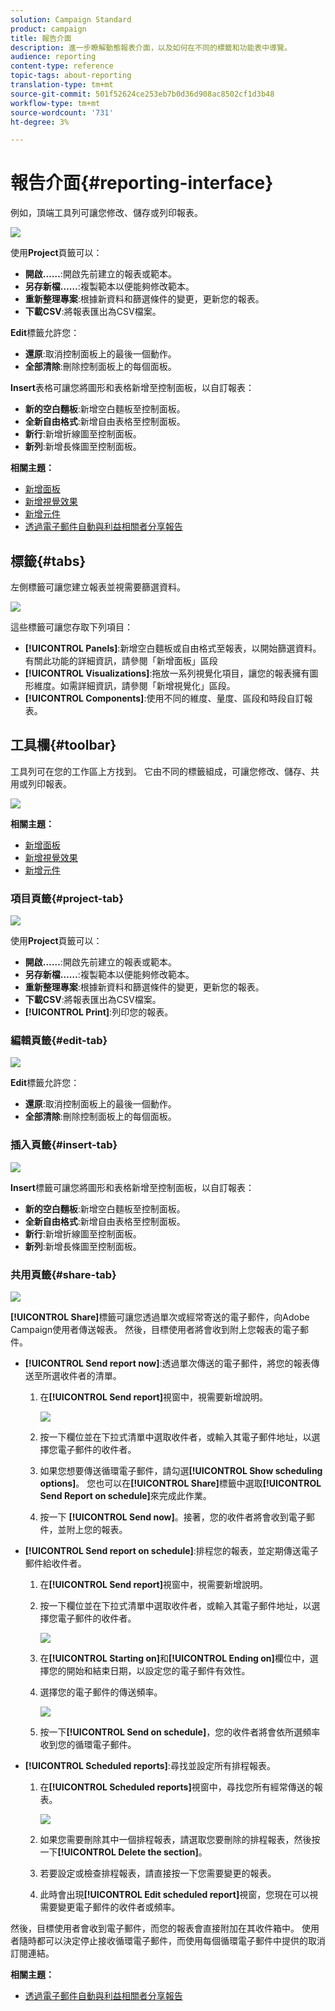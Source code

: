 ```yaml
---
solution: Campaign Standard
product: campaign
title: 報告介面
description: 進一步瞭解動態報表介面，以及如何在不同的標籤和功能表中導覽。
audience: reporting
content-type: reference
topic-tags: about-reporting
translation-type: tm+mt
source-git-commit: 501f52624ce253eb7b0d36d908ac8502cf1d3b48
workflow-type: tm+mt
source-wordcount: '731'
ht-degree: 3%

---
```



# 報告介面{#reporting-interface}

例如，頂端工具列可讓您修改、儲存或列印報表。

![](assets/dynamic_report_toolbar.png)

使用&#x200B;**Project**&#x200B;頁籤可以：

* **開啟……**:開啟先前建立的報表或範本。
* **另存新檔……**:複製範本以便能夠修改範本。
* **重新整理專案**:根據新資料和篩選條件的變更，更新您的報表。
* **下載CSV**:將報表匯出為CSV檔案。

**Edit**&#x200B;標籤允許您：

* **還原**:取消控制面板上的最後一個動作。
* **全部清除**:刪除控制面板上的每個面板。

**Insert**&#x200B;表格可讓您將圖形和表格新增至控制面板，以自訂報表：

* **新的空白麵板**:新增空白麵板至控制面板。
* **全新自由格式**:新增自由表格至控制面板。
* **新行**:新增折線圖至控制面板。
* **新列**:新增長條圖至控制面板。

**相關主題：**

* [新增面板](../../reporting/using/adding-panels.md)
* [新增視覺效果](../../reporting/using/adding-visualizations.md)
* [新增元件](../../reporting/using/adding-components.md)
* [透過電子郵件自動與利益相關者分享報告](https://helpx.adobe.com/campaign/kb/simplify-campaign-management.html#Reportandshareinsightswithallstakeholders)

## 標籤{#tabs}

左側標籤可讓您建立報表並視需要篩選資料。

![](assets/dynamic_report_interface.png)

這些標籤可讓您存取下列項目：

* **[!UICONTROL Panels]**:新增空白麵板或自由格式至報表，以開始篩選資料。有關此功能的詳細資訊，請參閱「新增面板」區段
* **[!UICONTROL Visualizations]**:拖放一系列視覺化項目，讓您的報表擁有圖形維度。如需詳細資訊，請參閱「新增視覺化」區段。
* **[!UICONTROL Components]**:使用不同的維度、量度、區段和時段自訂報表。

## 工具欄{#toolbar}

工具列可在您的工作區上方找到。 它由不同的標籤組成，可讓您修改、儲存、共用或列印報表。

![](assets/dynamic_report_toolbar.png)

**相關主題：**

* [新增面板](../../reporting/using/adding-panels.md)
* [新增視覺效果](../../reporting/using/adding-visualizations.md)
* [新增元件](../../reporting/using/adding-components.md)

### 項目頁籤{#project-tab}

![](assets/tab_project.png)

使用&#x200B;**Project**&#x200B;頁籤可以：

* **開啟……**:開啟先前建立的報表或範本。
* **另存新檔……**:複製範本以便能夠修改範本。
* **重新整理專案**:根據新資料和篩選條件的變更，更新您的報表。
* **下載CSV**:將報表匯出為CSV檔案。
* **[!UICONTROL Print]**:列印您的報表。

### 編輯頁籤{#edit-tab}

![](assets/tab_edit.png)

**Edit**&#x200B;標籤允許您：

* **還原**:取消控制面板上的最後一個動作。
* **全部清除**:刪除控制面板上的每個面板。

### 插入頁籤{#insert-tab}

![](assets/tab_insert.png)

**Insert**&#x200B;標籤可讓您將圖形和表格新增至控制面板，以自訂報表：

* **新的空白麵板**:新增空白麵板至控制面板。
* **全新自由格式**:新增自由表格至控制面板。
* **新行**:新增折線圖至控制面板。
* **新列**:新增長條圖至控制面板。

### 共用頁籤{#share-tab}

![](assets/tab_share_1.png)

**[!UICONTROL Share]**&#x200B;標籤可讓您透過單次或經常寄送的電子郵件，向Adobe Campaign使用者傳送報表。 然後，目標使用者將會收到附上您報表的電子郵件。

* **[!UICONTROL Send report now]**:透過單次傳送的電子郵件，將您的報表傳送至所選收件者的清單。

   1. 在&#x200B;**[!UICONTROL Send report]**&#x200B;視窗中，視需要新增說明。

      ![](assets/tab_share_4.png)

   1. 按一下欄位並在下拉式清單中選取收件者，或輸入其電子郵件地址，以選擇您電子郵件的收件者。
   1. 如果您想要傳送循環電子郵件，請勾選&#x200B;**[!UICONTROL Show scheduling options]**。 您也可以在&#x200B;**[!UICONTROL Share]**&#x200B;標籤中選取&#x200B;**[!UICONTROL Send Report on schedule]**&#x200B;來完成此作業。
   1. 按一下 **[!UICONTROL Send now]**。接著，您的收件者將會收到電子郵件，並附上您的報表。

* **[!UICONTROL Send report on schedule]**:排程您的報表，並定期傳送電子郵件給收件者。

   1. 在&#x200B;**[!UICONTROL Send report]**&#x200B;視窗中，視需要新增說明。
   1. 按一下欄位並在下拉式清單中選取收件者，或輸入其電子郵件地址，以選擇您電子郵件的收件者。

      ![](assets/tab_share_5.png)

   1. 在&#x200B;**[!UICONTROL Starting on]**&#x200B;和&#x200B;**[!UICONTROL Ending on]**&#x200B;欄位中，選擇您的開始和結束日期，以設定您的電子郵件有效性。
   1. 選擇您的電子郵件的傳送頻率。

      ![](assets/tab_share_2.png)

   1. 按一下&#x200B;**[!UICONTROL Send on schedule]**，您的收件者將會依所選頻率收到您的循環電子郵件。

* **[!UICONTROL Scheduled reports]**:尋找並設定所有排程報表。

   1. 在&#x200B;**[!UICONTROL Scheduled reports]**&#x200B;視窗中，尋找您所有經常傳送的報表。

      ![](assets/tab_share_3.png)

   1. 如果您需要刪除其中一個排程報表，請選取您要刪除的排程報表，然後按一下&#x200B;**[!UICONTROL Delete the section]**。
   1. 若要設定或檢查排程報表，請直接按一下您需要變更的報表。
   1. 此時會出現&#x200B;**[!UICONTROL Edit scheduled report]**&#x200B;視窗，您現在可以視需要變更電子郵件的收件者或頻率。

然後，目標使用者會收到電子郵件，而您的報表會直接附加在其收件箱中。 使用者隨時都可以決定停止接收循環電子郵件，而使用每個循環電子郵件中提供的取消訂閱連結。

**相關主題：**

* [透過電子郵件自動與利益相關者分享報告](https://helpx.adobe.com/campaign/kb/simplify-campaign-management.html#Reportandshareinsightswithallstakeholders)
